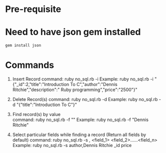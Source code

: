 
# Pre-requisite
  # Need to have json gem installed
    gem install json

# Commands
1. Insert Record
   command:
     ruby no_sql.rb -i <json string>
   Example:
     ruby no_sql.rb -i "{\"_id\":2,\"title\":\"Introduction To C\",\"author\":\"Dennis Ritchie\",\"description\":\" Ruby programming\",\"price\":\"2500\"}"

2. Delete Record(s)
   command:
     ruby no_sql.rb -d <key-value-pair>
   Example:
     ruby no_sql.rb -d "{\"title\":\"Introduction To C\"}"

3. Find record(s) by value     
    command:
      ruby no_sql.rb -f "<value>"
    Example:
      ruby no_sql.rb -f "Dennis Ritchie"

4. Select particular fields while finding a record (Return all fields by default)
    command:
      ruby no_sql.rb -s <key>,<value> <field_1> <field_2>......<field_n>
    Example:
      ruby no_sql.rb -s author,Dennis Ritchie _id price
